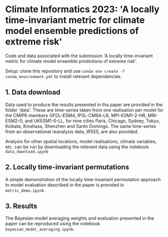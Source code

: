 # Climate Informatics 2023: 'A locally time-invariant metric for climate model ensemble predictions of extreme risk'

Code and data associated with the submission 'A locally time-invariant metric for climate model ensemble predictions of extreme risk'.

Setup: clone this repository and use `conda env create -f conda_environment.yml` to install relevant dependencies.

## 1. Data download

Data used to produce the results presented in tha paper are provided in the folder 'data'. These are time-series taken from one realisation per model for the CMIP6 members GFDL-ESM4, IPSL-CM6A-LR, MPI-ESM1-2-HR, MRI-ESM2-0, and UKESM1-0-LL, for nine cities Paris, Chicago, Sydney, Tokyo, Kolkata, Kinshasa, Shenzhen and Santo Domingo. The same time-series from an observational reanalysis data, W5E5, are also provided.

Analysis for other spatial locations, model realisations, climate variables, etc. can be run by downloading the relevant data using the notebook `data_download.ipynb`


## 2. Locally time-invariant permutations

A simple demonstration of the locally time-invariant permutation approach to model evaluation described in the paper is provided in `metric_demo.ipynb`.

## 3. Results

The Bayesian model averaging weights and evaluation presented in the paper can be reproduced using the notebook `bayesian_model_averaging.ipynb`.
